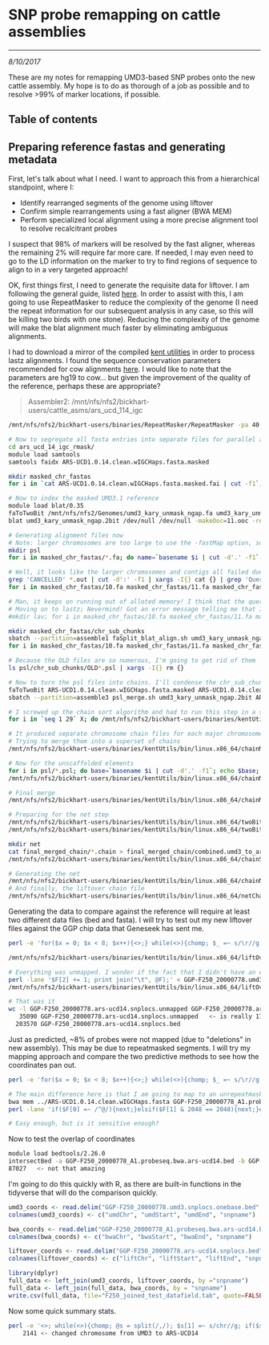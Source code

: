 # SNP probe remapping on cattle assemblies
---
*8/10/2017*

These are my notes for remapping UMD3-based SNP probes onto the new cattle assembly. My hope is to do as thorough of a job as possible and to resolve >99% of marker locations, if possible. 

## Table of contents


## Preparing reference fastas and generating metadata

First, let's talk about what I need. I want to approach this from a hierarchical standpoint, where I:

* Identify rearranged segments of the genome using liftover
* Confirm simple rearrangements using a fast aligner (BWA MEM)
* Perform specialized local alignment using a more precise alignment tool to resolve recalcitrant probes

I suspect that 98% of markers will be resolved by the fast aligner, whereas the remaining 2% will require far more care. If needed, I may even need to go to the LD information on the marker to try to find regions of sequence to align to in a very targeted approach!

OK, first things first, I need to generate the requisite data for liftover. I am following the general guide, listed [here](http://genomewiki.ucsc.edu/index.php/LiftOver_Howto). In order to assist with this, I am going to use RepeatMasker to reduce the complexity of the genome (I need the repeat information for our subsequent analysis in any case, so this will be killing two birds with one stone). Reducing the complexity of the genome will make the blat alignment much faster by eliminating ambiguous alignments. 

I had to download a mirror of the compiled [kent utilities](https://github.com/ENCODE-DCC/kentUtils) in order to process lastz alignments. I found the sequence conservation parameters recommended for cow alignments [here](http://genomewiki.ucsc.edu/index.php/Hg19_conservation_lastz_parameters). I would like to note that the parameters are hg19 to cow... but given the improvement of the quality of the reference, perhaps these are appropriate?

> Assembler2: /mnt/nfs/nfs2/bickhart-users/cattle_asms/ars_ucd_114_igc

```bash
/mnt/nfs/nfs2/bickhart-users/binaries/RepeatMasker/RepeatMasker -pa 40 -q -species cow -no_is -dir ars_ucd_14_igc_rmask ARS-UCD1.0.14.clean.wIGCHaps.fasta

# Now to segregate all fasta entries into separate files for parallel alignment
cd ars_ucd_14_igc_rmask/
module load samtools
samtools faidx ARS-UCD1.0.14.clean.wIGCHaps.fasta.masked

mkdir masked_chr_fastas
for i in `cat ARS-UCD1.0.14.clean.wIGCHaps.fasta.masked.fai | cut -f1`; do echo $i; samtools faidx ARS-UCD1.0.14.clean.wIGCHaps.fasta.masked $i > masked_chr_fastas/${i}.fa ; done

# Now to index the masked UMD3.1 reference
module load blat/0.35
faToTwoBit /mnt/nfs/nfs2/Genomes/umd3_kary_unmask_ngap.fa umd3_kary_unmask_ngap.2bit
blat umd3_kary_unmask_ngap.2bit /dev/null /dev/null -makeOoc=11.ooc -repMatch=1024

# Generating alignment files now
# Note: larger chromosomes are too large to use the -fastMap option, so I need to speed the process up by using the ooc file
mkdir psl
for i in masked_chr_fastas/*.fa; do name=`basename $i | cut -d'.' -f1`; echo $name; sbatch --nodes=1 --partition=assemble1 --ntasks-per-node=1 --mem=5000 --wrap="blat umd3_kary_unmask_ngap.2bit $i -tileSize=11  -minIdentity=98 psl/${name}.psl -ooc=11.ooc -noHead -minScore=100"; done

# Well, it looks like the larger chromosomes and contigs all failed due to memory constraints
grep 'CANCELLED' *.out | cut -d':' -f1 | xargs -I{} cat {} | grep 'Query' | perl -ane 'print "$F[2].fa ";'; echo
for i in masked_chr_fastas/10.fa masked_chr_fastas/11.fa masked_chr_fastas/12.fa masked_chr_fastas/13.fa masked_chr_fastas/14.fa masked_chr_fastas/15.fa masked_chr_fastas/16.fa masked_chr_fastas/17.fa masked_chr_fastas/18.fa masked_chr_fastas/19.fa masked_chr_fastas/1.fa masked_chr_fastas/20.fa masked_chr_fastas/21.fa masked_chr_fastas/22.fa masked_chr_fastas/23.fa masked_chr_fastas/24.fa masked_chr_fastas/25.fa masked_chr_fastas/26.fa masked_chr_fastas/27.fa masked_chr_fastas/28.fa masked_chr_fastas/29.fa masked_chr_fastas/2.fa masked_chr_fastas/3.fa masked_chr_fastas/4.fa masked_chr_fastas/5.fa masked_chr_fastas/6.fa masked_chr_fastas/7.fa masked_chr_fastas/8.fa masked_chr_fastas/9.fa masked_chr_fastas/Super-Scaffold_1723_ScbfJmS_2085.fa masked_chr_fastas/X.fa; do name=`basename $i | cut -d'.' -f1`; echo $name; sbatch --nodes=1 --partition=assemble1 --ntasks-per-node=1 --mem=50000 --wrap="blat umd3_kary_unmask_ngap.2bit $i -tileSize=11  -minIdentity=98 psl/${name}.psl -ooc=11.ooc -noHead -minScore=100"; done

# Man, it keeps on running out of alloted memory! I think that the query size is too large for blat
# Moving on to lastz; Nevermind! Got an error message telling me that I need to use individual fastas for the reference!
#mkdir lav; for i in masked_chr_fastas/10.fa masked_chr_fastas/11.fa masked_chr_fastas/12.fa masked_chr_fastas/13.fa masked_chr_fastas/14.fa masked_chr_fastas/15.fa masked_chr_fastas/16.fa masked_chr_fastas/17.fa masked_chr_fastas/18.fa masked_chr_fastas/19.fa masked_chr_fastas/1.fa masked_chr_fastas/20.fa masked_chr_fastas/21.fa masked_chr_fastas/22.fa masked_chr_fastas/23.fa masked_chr_fastas/24.fa masked_chr_fastas/25.fa masked_chr_fastas/26.fa masked_chr_fastas/27.fa masked_chr_fastas/28.fa masked_chr_fastas/29.fa masked_chr_fastas/2.fa masked_chr_fastas/3.fa masked_chr_fastas/4.fa masked_chr_fastas/5.fa masked_chr_fastas/6.fa masked_chr_fastas/7.fa masked_chr_fastas/8.fa masked_chr_fastas/9.fa masked_chr_fastas/X.fa; do name=`basename $i | cut -d'.' -f1`; echo $name; sbatch --nodes=1 --partition=assemble1 --ntasks-per-node=1 --mem=25000 --wrap="lastz umd3_kary_unmask_ngap.2bit $i Y=9400 L=3000 K=3000 > lav/${name}.lav "; done

mkdir masked_chr_fastas/chr_sub_chunks
sbatch --partition=assemble1 faSplit_blat_align.sh umd3_kary_unmask_ngap.2bit masked_chr_fastas/1.fa
for i in masked_chr_fastas/10.fa masked_chr_fastas/11.fa masked_chr_fastas/12.fa masked_chr_fastas/13.fa masked_chr_fastas/14.fa masked_chr_fastas/15.fa masked_chr_fastas/16.fa masked_chr_fastas/17.fa masked_chr_fastas/18.fa masked_chr_fastas/19.fa masked_chr_fastas/20.fa masked_chr_fastas/21.fa masked_chr_fastas/22.fa masked_chr_fastas/23.fa masked_chr_fastas/24.fa masked_chr_fastas/25.fa masked_chr_fastas/26.fa masked_chr_fastas/27.fa masked_chr_fastas/28.fa masked_chr_fastas/29.fa masked_chr_fastas/2.fa masked_chr_fastas/3.fa masked_chr_fastas/4.fa masked_chr_fastas/5.fa masked_chr_fastas/6.fa masked_chr_fastas/7.fa masked_chr_fastas/8.fa masked_chr_fastas/1.fa masked_chr_fastas/9.fa masked_chr_fastas/X.fa; do sbatch --partition=assemble1 faSplit_blat_align.sh umd3_kary_unmask_ngap.2bit $i; done

# Because the OLD files are so numerous, I'm going to get rid of them
ls psl/chr_sub_chunks/OLD*.psl | xargs -I{} rm {}

# Now to turn the psl files into chains. I'll condense the chr_sub_chunks first
faToTwoBit ARS-UCD1.0.14.clean.wIGCHaps.fasta.masked ARS-UCD1.0.14.clean.wIGCHaps.fasta.2bit
sbatch --partition=assemble3 psl_merge.sh umd3_kary_unmask_ngap.2bit ARS-UCD1.0.14.clean.wIGCHaps.fasta.2bit

# I screwed up the chain sort algorithm and had to run this step in a separate loop
for i in `seq 1 29` X; do /mnt/nfs/nfs2/bickhart-users/binaries/kentUtils/bin/linux.x86_64/chainMergeSort /mnt/nfs/nfs2/bickhart-users/cattle_asms/ars_ucd_114_igc/ars_ucd_14_igc_rmask/psl/chr_sub_chunks/${i}_*.chain | /mnt/nfs/nfs2/bickhart-users/binaries/kentUtils/bin/linux.x86_64/chainSplit /mnt/nfs/nfs2/bickhart-users/cattle_asms/ars_ucd_114_igc/ars_ucd_14_igc_rmask/psl/${i}_chain stdin; done

# It produced separate chromosome chain files for each major chromosome in that directory.
# Trying to merge them into a superset of chains
/mnt/nfs/nfs2/bickhart-users/binaries/kentUtils/bin/linux.x86_64/chainMergeSort /mnt/nfs/nfs2/bickhart-users/cattle_asms/ars_ucd_114_igc/ars_ucd_14_igc_rmask/psl/*_chain/*.chain | /mnt/nfs/nfs2/bickhart-users/binaries/kentUtils/bin/linux.x86_64/chainSplit /mnt/nfs/nfs2/bickhart-users/cattle_asms/ars_ucd_114_igc/ars_ucd_14_igc_rmask/combined_chain stdin

# Now for the unscaffolded elements
for i in psl/*.psl; do base=`basename $i | cut -d'.' -f1`; echo $base; /mnt/nfs/nfs2/bickhart-users/binaries/kentUtils/bin/linux.x86_64/axtChain -linearGap=medium -psl $i umd3_kary_unmask_ngap.2bit ARS-UCD1.0.14.clean.wIGCHaps.fasta.2bit psl/${base}.chain; done
/mnt/nfs/nfs2/bickhart-users/binaries/kentUtils/bin/linux.x86_64/chainMergeSort /mnt/nfs/nfs2/bickhart-users/cattle_asms/ars_ucd_114_igc/ars_ucd_14_igc_rmask/psl/*.chain | /mnt/nfs/nfs2/bickhart-users/binaries/kentUtils/bin/linux.x86_64/chainSplit /mnt/nfs/nfs2/bickhart-users/cattle_asms/ars_ucd_114_igc/ars_ucd_14_igc_rmask/unscaffolded_chain stdin

# Final merge
/mnt/nfs/nfs2/bickhart-users/binaries/kentUtils/bin/linux.x86_64/chainMergeSort /mnt/nfs/nfs2/bickhart-users/cattle_asms/ars_ucd_114_igc/ars_ucd_14_igc_rmask/combined_chain/*.chain /mnt/nfs/nfs2/bickhart-users/cattle_asms/ars_ucd_114_igc/ars_ucd_14_igc_rmask/unscaffolded_chain/*.chain | /mnt/nfs/nfs2/bickhart-users/binaries/kentUtils/bin/linux.x86_64/chainSplit /mnt/nfs/nfs2/bickhart-users/cattle_asms/ars_ucd_114_igc/ars_ucd_14_igc_rmask/final_merged_chain stdin

# Preparing for the net step
/mnt/nfs/nfs2/bickhart-users/binaries/kentUtils/bin/linux.x86_64/twoBitInfo ARS-UCD1.0.14.clean.wIGCHaps.fasta.2bit ARS-UCD1.0.14.clean.wIGCHaps.fasta.2bit.info
/mnt/nfs/nfs2/bickhart-users/binaries/kentUtils/bin/linux.x86_64/twoBitInfo umd3_kary_unmask_ngap.2bit umd3_kary_unmask_ngap.2bit.info

mkdir net
cat final_merged_chain/*.chain > final_merged_chain/combined.umd3_to_ars-ucd.chain
/mnt/nfs/nfs2/bickhart-users/binaries/kentUtils/bin/linux.x86_64/chainSort final_merged_chain/combined.umd3_to_ars-ucd.chain final_merged_chain/combined.umd3_to_ars-ucd.sorted.chain

# Generating the net
/mnt/nfs/nfs2/bickhart-users/binaries/kentUtils/bin/linux.x86_64/chainNet final_merged_chain/combined.umd3_to_ars-ucd.sorted.chain umd3_kary_unmask_ngap.2bit.info ARS-UCD1.0.14.clean.wIGCHaps.fasta.2bit.info net/combined.umd3_to_ars-ucd.net /dev/null
# And finally, the liftover chain file
/mnt/nfs/nfs2/bickhart-users/binaries/kentUtils/bin/linux.x86_64/netChainSubset net/combined.umd3_to_ars-ucd.net final_merged_chain/combined.umd3_to_ars-ucd.sorted.chain combined.umd3_to_ars-ucd.liftover.chain

```


Generating the data to compare against the reference will require at least two different data files (bed and fasta). I will try to test out my new liftover files against the GGP chip data that Geneseek has sent me.

```bash
perl -e 'for($x = 0; $x < 8; $x++){<>;} while(<>){chomp; $_ =~ s/\r//g; @s = split(/,/); print "chr$s[9]\t$s[10]\t$s[10]\t$s[1]\n";}' < GGP-F250_20000778_A1.csv > GGP-F250_20000778.umd3.snplocs.bed

/mnt/nfs/nfs2/bickhart-users/binaries/kentUtils/bin/linux.x86_64/liftOver GGP-F250_20000778.umd3.snplocs.bed combined.umd3_to_ars-ucd.liftover.chain GGP-F250_20000778.ars-ucd14.snplocs.bed GGP-F250_20000778.ars-ucd14.snplocs.unmapped

# Everything was unmapped. I wonder if the fact that I didn't have an end coordinate of +1 mattered here...
perl -lane '$F[2] += 1; print join("\t", @F);' < GGP-F250_20000778.umd3.snplocs.bed > GGP-F250_20000778.umd3.snplocs.onebase.bed
/mnt/nfs/nfs2/bickhart-users/binaries/kentUtils/bin/linux.x86_64/liftOver GGP-F250_20000778.umd3.snplocs.onebase.bed combined.umd3_to_ars-ucd.liftover.chain GGP-F250_20000778.ars-ucd14.snplocs.bed GGP-F250_20000778.ars-ucd14.snplocs.unmapped

# That was it
wc -l GGP-F250_20000778.ars-ucd14.snplocs.unmapped GGP-F250_20000778.ars-ucd14.snplocs.bed
   35090 GGP-F250_20000778.ars-ucd14.snplocs.unmapped	<- is really 17,545 unmapped
  203570 GGP-F250_20000778.ars-ucd14.snplocs.bed
```

Just as predicted, ~8% of probes were not mapped (due to "deletions" in new assembly). This may be due to repeatmasked segments. I will try my mapping approach and compare the two predictive methods to see how the coordinates pan out.

```bash
perl -e 'for($x = 0; $x < 8; $x++){<>;} while(<>){chomp; $_ =~ s/\r//g; @s = split(/,/); print "\>$s[1]\n$s[5]\n";}' < GGP-F250_20000778_A1.csv > GGP-F250_20000778_A1.probeseq.fa

# The main difference here is that I am going to map to an unrepeatmasked reference
bwa mem ../ARS-UCD1.0.14.clean.wIGCHaps.fasta GGP-F250_20000778_A1.probeseq.fa > GGP-F250_20000778_A1.probeseq.sam
perl -lane 'if($F[0] =~ /^@/){next;}elsif($F[1] & 2048 == 2048){next;}else{$s = 0; $e = 0; if($F[1] & 16 == 16){ $s = $F[3] - 1; $e = $s + 1;}else{$s = $F[3] + 50; $e = $s + 1;} print "$F[2]\t$s\t$e\t$F[0]";}' < GGP-F250_20000778_A1.probeseq.sam > GGP-F250_20000778_A1.probeseq.bwa.ars-ucd14.bed

# Easy enough, but is it sensitive enough?
```

Now to test the overlap of coordinates

```bash
module load bedtools/2.26.0
intersectBed -a GGP-F250_20000778_A1.probeseq.bwa.ars-ucd14.bed -b GGP-F250_20000778.ars-ucd14.snplocs.bed | wc -l
87027 	<- not that amazing
```

I'm going to do this quickly with R, as there are built-in functions in the tidyverse that will do the comparison quickly.

```R
umd3_coords <- read.delim("GGP-F250_20000778.umd3.snplocs.onebase.bed", header=FALSE)
colnames(umd3_coords) <- c("umdChr", "umdStart", "umdEnd", "snpname")

bwa_coords <- read.delim("GGP-F250_20000778_A1.probeseq.bwa.ars-ucd14.bed", header=FALSE)
colnames(bwa_coords) <- c("bwaChr", "bwaStart", "bwaEnd", "snpname")

liftover_coords <- read.delim("GGP-F250_20000778.ars-ucd14.snplocs.bed", header=FALSE)
colnames(liftover_coords) <- c("liftChr", "liftStart", "liftEnd", "snpname")

library(dplyr)
full_data <- left_join(umd3_coords, liftover_coords, by ="snpname")
full_data <- left_join(full_data, bwa_coords, by = "snpname")
write.csv(full_data, file="F250_joined_test_datafield.tab", quote=FALSE)
```

Now some quick summary stats.

```bash
perl -e '<>; while(<>){chomp; @s = split(/,/); $s[1] =~ s/chr//g; if($s[1] ne $s[8] && length($s[8]) <= 2){print join("\t", @s); print "\n";}}' < F250_joined_test_datafield.tab | wc -l
	2141 <- changed chromosome from UMD3 to ARS-UCD14
